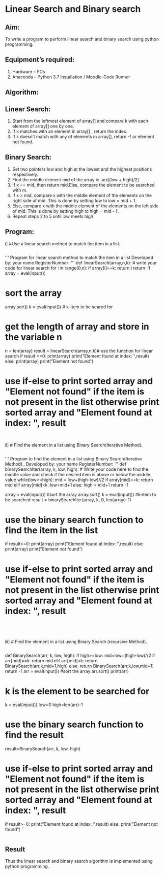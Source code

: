 # Linear Search and Binary search
## Aim:
To write a program to perform linear search and binary search using python programming.
## Equipment’s required:
1.	Hardware – PCs
2.	Anaconda – Python 3.7 Installation / Moodle-Code Runner
## Algorithm:
## Linear Search:
1.	Start from the leftmost element of array[] and compare k with each element of array[] one by one.
2.	If k matches with an element in array[] , return the index.
3.	If k doesn’t match with any of elements in array[], return -1 or element not found.
## Binary Search:
1.	Set two pointers low and high at the lowest and the highest positions respectively.
2.	Find the middle element mid of the array ie. arr[(low + high)/2]
3.	If x == mid, then return mid.Else, compare the element to be searched with m.
4.	If x > mid, compare x with the middle element of the elements on the right side of mid. This is done by setting low to low = mid + 1.
5.	Else, compare x with the middle element of the elements on the left side of mid. This is done by setting high to high = mid - 1.
6.	Repeat steps 2 to 5 until low meets high
## Program:
i)	#Use a linear search method to match the item in a list.
```
```
''' 
Program for linear search method to match the item in a list
Developed by: your name
RegisterNumber: 
'''
def linearSearch(array,n,k):
    # write your code for linear search
    for i in range(0,n):
        if array[i]==k:
            return i
    return -1
array = eval(input())
# sort the array
array.sort()
k = eval(input()) # k-item to be seared for
# get the length of array and store in the variable n
n = len(array)
result = linearSearch(array,n,k)# use the function for linear search
if result >=0:
    print(array)
    print("Element found at index: ",result)
else:
    print(array)
    print("Element not found")
# use if-else to print sorted array and "Element not found" if the item is not present in the list otherwise print sorted array and "Element found at index: ", result
```


```
ii)	# Find the element in a list using Binary Search(Iterative Method).
```
```
''' 
Program to find the element in a list using Binary Search(Iterative Method)..
Developed by: your name
RegisterNumber: 
'''
def binarySearchIter(array, k, low, high):
    # Write your code here to find the middle value and check if the desired item is above or below the middle value
    while(low<=high):
        mid = low+(high-low)//2
        if array[mid]==k:
            return mid
        elif array[mid]<k:
            low=mid+1
        else:
            high = mid+1
    return -1
    
array = eval(input())
#sort the array
array.sort()
k = eval(input()) #k-item to be searched
result = binarySearchIter(array, k, 0, len(array)-1)
# use the binary search function to find the item in the list
if result>=0:
    print(array)
    print("Element found at index: ",result)
else:
    print(array)
    print("Element not found")
# use if-else to print sorted array and "Element not found" if the item is not present in the list otherwise print sorted array and "Element found at index: ", result
```




```
iii)	# Find the element in a list using Binary Search (recursive Method).
```
```
def BinarySearch(arr, k, low, high):
    if high>=low:
        mid=low+(high-low)//2
        if arr[mid]==k:
            return mid
        elif arr[mid]<k:
            return BinarySearch(arr,k,mid+1,high)
        else:
            return BinarySearch(arr,k,low,mid+1)
    return -1
arr = eval(input())
#sort the array
arr.sort()
print(arr)
# k is the element to be searched for
k = eval(input()) 
low=0
high=len(arr)-1
# use the binary search function to find the result
result=BinarySearch(arr, k, low, high)
# use if-else to print sorted array and "Element not found" if the item is not present in the list otherwise print sorted array and "Element found at index: ", result
if result>=0:
    print("Element found at index: ",result)
else:
    print("Element not found")
    ```




```
```
## Result
Thus the linear search and binary search algorithm is implemented using python programming.